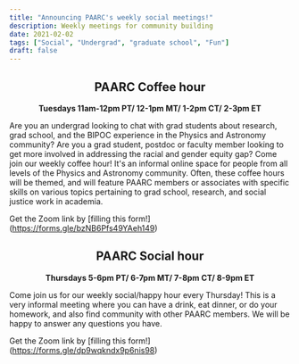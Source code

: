 ```yaml
---
title: "Announcing PAARC's weekly social meetings!"
description: Weekly meetings for community building
date: 2021-02-02
tags: ["Social", "Undergrad", "graduate school", "Fun"]
draft: false
---
```


## **<div align="center">PAARC Coffee hour**</div>
**<div align="center">Tuesdays 11am-12pm PT/ 12-1pm MT/ 1-2pm CT/ 2-3pm ET</div>**

Are you an undergrad looking to chat with grad students about research, grad school, and the BIPOC experience in the Physics and Astronomy community? Are you a grad student, postdoc or faculty member looking to get more involved in addressing the racial and gender equity gap? Come join our weekly coffee hour! It's an informal online space for people from all levels of the Physics and Astronomy community. Often, these coffee hours will be themed, and will feature PAARC members or associates with specific skills on various topics pertaining to grad school, research, and social justice work in academia. 

Get the Zoom link by [filling this form!] (https://forms.gle/bzNB6Pfs49YAeh149)


## **<div align="center">PAARC Social hour**</div>
**<div align="center">Thursdays 5-6pm PT/ 6-7pm MT/ 7-8pm CT/ 8-9pm ET</div>**

Come join us for our weekly social/happy hour every Thursday! This is a very informal meeting where you can have a drink, eat dinner, or do your homework, and also find community with other PAARC members. We will be happy to answer any questions you have.

Get the Zoom link by [filling this form!] (https://forms.gle/dp9wqkndx9p6nis98)

